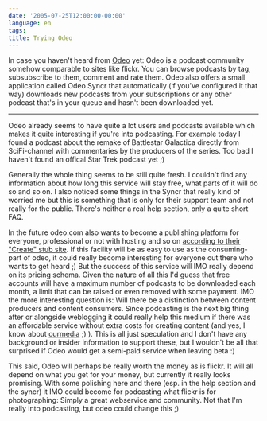 ```yaml
---
date: '2005-07-25T12:00:00-00:00'
language: en
tags:
title: Trying Odeo
---
```



<img src="http://www.zerokspot.com/uploads/odeo.jpg" alt="" class="left"/>In case you haven't heard from <a href="http://www.odeo.com">Odeo</a> yet: Odeo is a podcast community somehow comparable to sites like flickr. You can browse podcasts by tag, subsubscribe to them, comment and rate them. Odeo also offers a small application called Odeo Syncr that automatically (if you've configured it that way) downloads new podcasts from your subscriptions or any other podcast that's in your queue and hasn't been downloaded yet.

-------------------------------



Odeo already seems to have quite a lot users and podcasts available which makes it quite interesting if you're into podcasting. For example today I found a podcast about the remake of Battlestar Galactica directly from SciFi-channel with commentaries by the producers of the series. Too bad I haven't found an offical Star Trek podcast yet ;)

Generally the whole thing seems to be still quite fresh. I couldn't find any information about how long this service will stay free, what parts of it will do so and so on. I also noticed some things in the Syncr that really kind of worried me but this is something that is only for their support team and not really for the public. There's neither a real help section, only a quite short FAQ.

In the future odeo.com also wants to become a publishing platform for everyone, professional or not with hosting and so on <a href="http://www.odeo.com/create/">according to their "Create" stub site</a>. If this facility will be as easy to use as the consuming-part of odeo, it could really become interesting for everyone out there who wants to get heard ;) But the success of this service will IMO really depend on its pricing schema. Given the nature of all this I'd guess that free accounts will have a maximum number of podcasts to be downloaded each month, a limit that can be raised or even removed with some payment. IMO the more interesting question is: Will there be a distinction between content producers and content consumers. Since podcasting is the next big thing after or alongside weblogging it could really help this medium if there was an affordable service without extra costs for creating content (and yes, I know about  <a href="http://www.ourmedia.org/">ourmedia</a> ;) ). This is all just speculation and I don't have any background or insider information to support these, but I wouldn't be all that surprised if Odeo would get a semi-paid service when leaving beta :)

This said, Odeo will perhaps be really worth the money as is flickr. It will all depend on what you get for your money, but currently it really looks promising. With some polishing here and there (esp. in the help section and the syncr) it IMO could become for podcasting what flickr is for photographing: Simply a great webservice and community. Not that I'm really into podcasting, but odeo could change this ;)